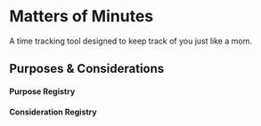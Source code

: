 Matters of Minutes
==================

A time tracking tool designed to keep track of you just like a mom.

## Purposes & Considerations

#### Purpose Registry

#### Consideration Registry
